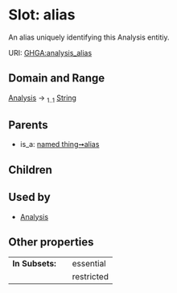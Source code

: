 
# Slot: alias


An alias uniquely identifying this Analysis entitiy.

URI: [GHGA:analysis_alias](https://w3id.org/GHGA/analysis_alias)


## Domain and Range

[Analysis](Analysis.md) &#8594;  <sub>1..1</sub> [String](types/String.md)

## Parents

 *  is_a: [named thing➞alias](named_thing_alias.md)

## Children


## Used by

 * [Analysis](Analysis.md)

## Other properties

|  |  |  |
| --- | --- | --- |
| **In Subsets:** | | essential |
|  | | restricted |

